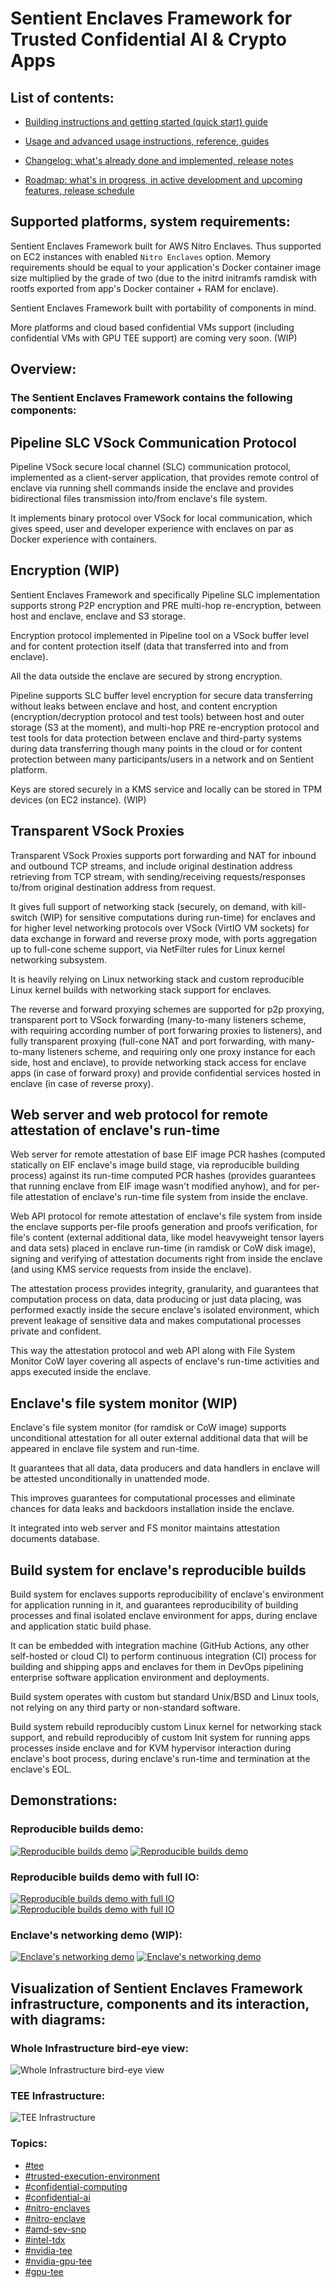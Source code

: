 # Sentient Enclaves Framework for Trusted Confidential AI & Crypto Apps

## List of contents:

- [Building instructions and getting started (quick start) guide](../md/BUILDING.md)


- [Usage and advanced usage instructions, reference, guides](../md/USAGE.md)


- [Changelog: what's already done and implemented, release notes](../md/CHANGELOG.md)


- [Roadmap: what's in progress, in active development and upcoming features, release schedule](../md/ROADMAP.md)


## Supported platforms, system requirements:

Sentient Enclaves Framework built for AWS Nitro Enclaves.
Thus supported on EC2 instances with enabled `Nitro Enclaves` option.
Memory requirements should be equal to your application's Docker container image size multiplied by the grade of two (due to the initrd initramfs ramdisk with rootfs exported from app's Docker container + RAM for enclave).

Sentient Enclaves Framework built with portability of components in mind.

More platforms and cloud based confidential VMs support (including confidential VMs with GPU TEE support) are coming very soon. (WIP)


## Overview:

### The Sentient Enclaves Framework contains the following components:

## Pipeline SLC VSock Communication Protocol

Pipeline VSock secure local channel (SLC) communication protocol, implemented as a client-server application,
that provides remote control of enclave via running shell commands inside the enclave
and provides bidirectional files transmission into/from enclave's file system.

It implements binary protocol over VSock for local communication,
which gives speed, user and developer experience with enclaves on par as Docker experience with containers.

## Encryption (WIP)

Sentient Enclaves Framework and specifically Pipeline SLC implementation supports strong P2P encryption and PRE multi-hop re-encryption, between host and enclave, enclave and S3 storage.

Encryption protocol implemented in Pipeline tool on a VSock buffer level and for content protection itself (data that transferred into and from enclave).

All the data outside the enclave are secured by strong encryption.

Pipeline supports SLC buffer level encryption for secure data transferring without leaks between enclave and host, and content encryption (encryption/decryption protocol and test tools) between host and outer storage (S3 at the moment), and multi-hop PRE re-encryption protocol and test tools for data protection between enclave and third-party systems during data transferring though many points in the cloud or for content protection between many participants/users in a network and on Sentient platform.

Keys are stored securely in a KMS service and locally can be stored in TPM devices (on EC2 instance). (WIP)

## Transparent VSock Proxies

Transparent VSock Proxies supports port forwarding and NAT for inbound and outbound TCP streams, and include original destination address retrieving from TCP stream, with sending/receiving requests/responses to/from original destination address from request.

It gives full support of networking stack (securely, on demand, with kill-switch (WIP) for sensitive computations during run-time) for enclaves and for higher level networking protocols over VSock (VirtIO VM sockets) for data exchange in forward and reverse proxy mode, with ports aggregation up to full-cone scheme support, via NetFilter rules for Linux kernel networking subsystem.

It is heavily relying on Linux networking stack and custom reproducible Linux kernel builds with networking stack support for enclaves.

The reverse and forward proxying schemes are supported for p2p proxying, transparent port to VSock forwarding (many-to-many listeners scheme, with requiring according number of port forwaring proxies to listeners), and fully transparent proxying (full-cone NAT and port forwarding, with many-to-many listeners scheme, and requiring only one proxy instance for each side, host and enclave), to provide networking stack access for enclave apps (in case of forward proxy) and provide confidential services hosted in enclave (in case of reverse proxy).

## Web server and web protocol for remote attestation of enclave's run-time

Web server for remote attestation of base EIF image PCR hashes (computed statically on EIF enclave's image build stage, via reproducible building process) against its run-time computed PCR hashes (provides guarantees that running enclave from EIF image wasn't modified anyhow), and for per-file attestation of enclave's run-time file system from inside the enclave.

Web API protocol for remote attestation of enclave's file system from inside the enclave supports per-file proofs generation and proofs verification, for file's content (external additional data, like model heavyweight tensor layers and data sets) placed in enclave run-time (in ramdisk or CoW disk image), signing and verifying of attestation documents right from inside the enclave (and using KMS service requests from inside the enclave).

The attestation process provides integrity, granularity, and guarantees that computation process on data, data producing or just data placing, was performed exactly inside the secure enclave's isolated environment, which prevent leakage of sensitive data and makes computational processes private and confident.

This way the attestation protocol and web API along with File System Monitor CoW layer covering all aspects of enclave's run-time activities and apps executed inside the enclave.

## Enclave's file system monitor (WIP)

Enclave's file system monitor (for ramdisk or CoW image) supports unconditional attestation for all outer external additional data that will be appeared in enclave file system and run-time.

It guarantees that all data, data producers and data handlers in enclave will be attested unconditionally in unattended mode.

This improves guarantees for computational processes and eliminate chances for data leaks and backdoors installation inside the enclave.

It integrated into web server and FS monitor maintains attestation documents database.

## Build system for enclave's reproducible builds

Build system for enclaves supports reproducibility of enclave's environment for application running in it, and guarantees reproducibility of building processes and final isolated enclave environment for apps, during enclave and application static build phase.

It can be embedded with integration machine (GitHub Actions, any other self-hosted or cloud CI) to perform continuous integration (CI) process for building and shipping apps and enclaves for them in DevOps pipelining enterprise software application environment and deployments.

Build system operates with custom but standard Unix/BSD and Linux tools, not relying on any third party or non-standard software.

Build system rebuild reproducibly custom Linux kernel for networking stack support, and rebuild reproducibly of custom Init system for running apps processes inside enclave and for KVM hypervisor interaction during enclave's boot process, during enclave's run-time and termination at the enclave's EOL.

## Demonstrations:

### Reproducible builds demo:

[![Reproducible builds demo](../png/rbuilds-demo.png)](https://sentient-xyz.github.io/sentient-enclaves-framework/#reprobuilds-demo)
[![Reproducible builds demo](../gif/rbuilds-demo.gif)](https://sentient-xyz.github.io/sentient-enclaves-framework/#reprobuilds-demo)

### Reproducible builds demo with full IO:

[![Reproducible builds demo with full IO](../png/rbuilds-io-demo.png)](https://sentient-xyz.github.io/sentient-enclaves-framework/#reprobuilds-demo)
[![Reproducible builds demo with full IO](../gif/rbuilds-io-demo.gif)](https://sentient-xyz.github.io/sentient-enclaves-framework/#reprobuilds-demo)

### Enclave's networking demo (WIP):

[![Enclave's networking demo](../png/net-demo.png)](https://sentient-xyz.github.io/sentient-enclaves-framework/#networking-demo)
[![Enclave's networking demo](../gif/net-demo.gif)](https://sentient-xyz.github.io/sentient-enclaves-framework/#networking-demo)

## Visualization of Sentient Enclaves Framework infrastructure, components and its interaction, with diagrams:

### Whole Infrastructure bird-eye view:

![Whole Infrastructure bird-eye view](../svg/Infra-2025-01-08-2354.excalidraw.svg)

### TEE Infrastructure:

![TEE Infrastructure](../svg/TEE-Infra-2025-01-09-1700.excalidraw.svg)


### Topics:
- [#tee](https://github.com/topics/tee)
- [#trusted-execution-environment](https://github.com/topics/trusted-execution-environment)
- [#confidential-computing](https://github.com/topics/confidential-computing)
- [#confidential-ai](https://github.com/topics/confidential-ai)
- [#nitro-enclaves](https://github.com/topics/nitro-enclaves)
- [#nitro-enclave](https://github.com/topics/nitro-enclave)
- [#amd-sev-snp](https://github.com/topics/amd-sev-snp)
- [#intel-tdx](https://github.com/topics/intel-tdx)
- [#nvidia-tee](https://github.com/topics/nvidia-tee)
- [#nvidia-gpu-tee](https://github.com/topics/nvidia-gpu-tee)
- [#gpu-tee](https://github.com/topics/gpu-tee)

